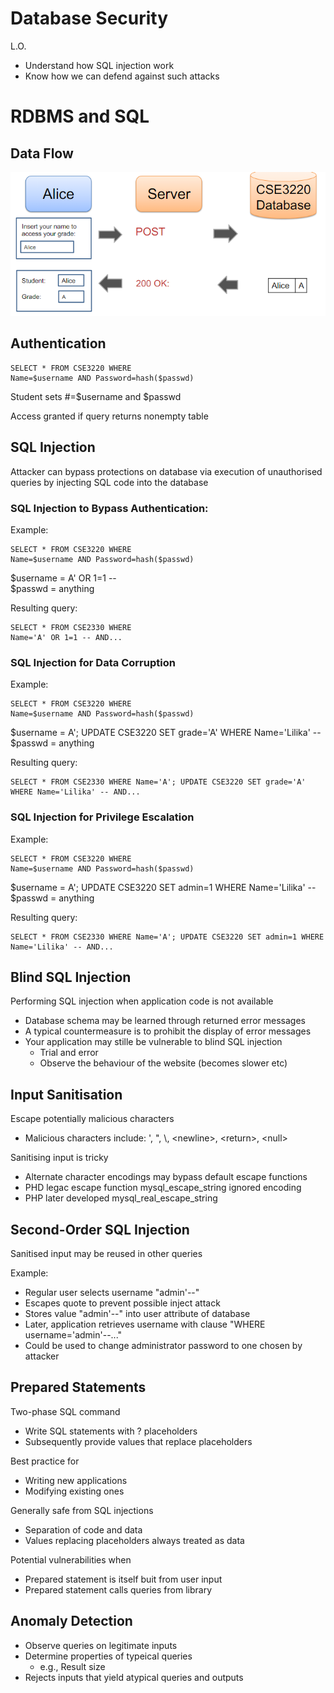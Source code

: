 # Database Security

L.O.
- Understand how SQL injection work
- Know how we can defend against such attacks

# RDBMS and SQL
## Data Flow
![alt text](images/image-11.png)

## Authentication
```
SELECT * FROM CSE3220 WHERE
Name=$username AND Password=hash($passwd)
```
Student sets #=$username and $passwd

Access granted if query returns nonempty table

## SQL Injection
Attacker can bypass protections on database via execution of unauthorised queries by injecting SQL code into the database

### SQL Injection to Bypass Authentication:
Example:
```
SELECT * FROM CSE3220 WHERE
Name=$username AND Password=hash($passwd)
```

$username = A' OR 1=1 --<br>
$passwd = anything

Resulting query:
```
SELECT * FROM CSE2330 WHERE
Name='A' OR 1=1 -- AND...
```

### SQL Injection for Data Corruption
Example:
```
SELECT * FROM CSE3220 WHERE
Name=$username AND Password=hash($passwd)
```

$username = A'; UPDATE CSE3220 SET grade='A' WHERE Name='Lilika' --<br>
$passwd = anything

Resulting query:
```
SELECT * FROM CSE2330 WHERE Name='A'; UPDATE CSE3220 SET grade='A' WHERE Name='Lilika' -- AND...
```

### SQL Injection for Privilege Escalation
Example:
```
SELECT * FROM CSE3220 WHERE
Name=$username AND Password=hash($passwd)
```

$username = A'; UPDATE CSE3220 SET admin=1 WHERE Name='Lilika' --<br>
$passwd = anything

Resulting query:
```
SELECT * FROM CSE2330 WHERE Name='A'; UPDATE CSE3220 SET admin=1 WHERE Name='Lilika' -- AND...
```

## Blind SQL Injection
Performing SQL injection when application code is not available

- Database schema may be learned through returned error messages
- A typical countermeasure is to prohibit the display of error messages
- Your application may stille be vulnerable to blind SQL injection
    - Trial and error
    - Observe the behaviour of the website (becomes slower etc)


## Input Sanitisation
Escape potentially malicious characters
- Malicious characters include: ', ", \\, \<newline>, \<return>, \<null>

Sanitising input is tricky
- Alternate character encodings may bypass default escape functions 
- PHD legac escape function mysql_escape_string ignored encoding
- PHP later developed mysql_real_escape_string


## Second-Order SQL Injection
Sanitised input may be reused in other queries

Example:
- Regular user selects username "admin'--"
- Escapes quote to prevent possible inject attack
- Stores value "admin'--" into user attribute of database
- Later, application retrieves username with clause "WHERE username='admin'--..."
- Could be used to change administrator password to one chosen by attacker


## Prepared Statements
Two-phase SQL command
- Write SQL statements with ? placeholders
- Subsequently provide values that replace placeholders

Best practice for
- Writing new applications
- Modifying existing ones

Generally safe from SQL injections
- Separation of code and data
- Values replacing placeholders always treated as data

Potential vulnerabilities when
- Prepared statement is itself buit from user input
- Prepared statement calls queries from library


## Anomaly Detection
- Observe queries on legitimate inputs
- Determine properties of typeical queries
    - e.g., Result size
- Rejects inputs that yield atypical queries and outputs